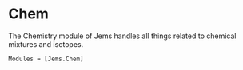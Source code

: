 # Chem

The Chemistry module of Jems handles all things related to chemical mixtures and isotopes.

```@autodocs
Modules = [Jems.Chem]
```
